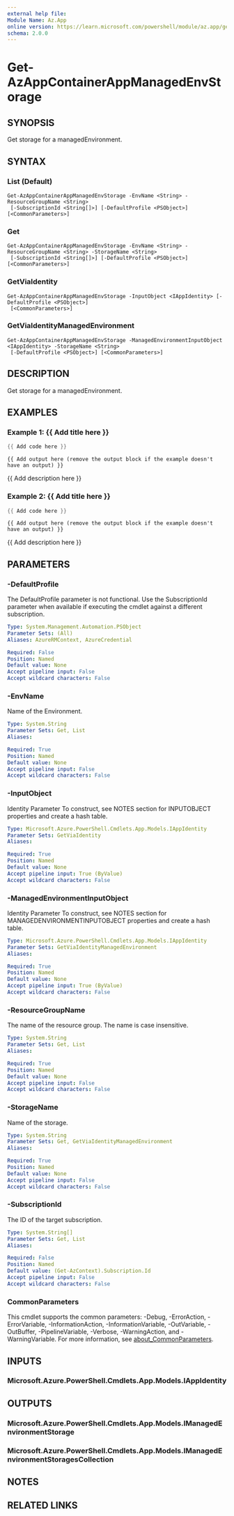 ```yaml
---
external help file:
Module Name: Az.App
online version: https://learn.microsoft.com/powershell/module/az.app/get-azappcontainerappmanagedenvstorage
schema: 2.0.0
---
```


# Get-AzAppContainerAppManagedEnvStorage

## SYNOPSIS
Get storage for a managedEnvironment.

## SYNTAX

### List (Default)
```
Get-AzAppContainerAppManagedEnvStorage -EnvName <String> -ResourceGroupName <String>
 [-SubscriptionId <String[]>] [-DefaultProfile <PSObject>] [<CommonParameters>]
```

### Get
```
Get-AzAppContainerAppManagedEnvStorage -EnvName <String> -ResourceGroupName <String> -StorageName <String>
 [-SubscriptionId <String[]>] [-DefaultProfile <PSObject>] [<CommonParameters>]
```

### GetViaIdentity
```
Get-AzAppContainerAppManagedEnvStorage -InputObject <IAppIdentity> [-DefaultProfile <PSObject>]
 [<CommonParameters>]
```

### GetViaIdentityManagedEnvironment
```
Get-AzAppContainerAppManagedEnvStorage -ManagedEnvironmentInputObject <IAppIdentity> -StorageName <String>
 [-DefaultProfile <PSObject>] [<CommonParameters>]
```

## DESCRIPTION
Get storage for a managedEnvironment.

## EXAMPLES

### Example 1: {{ Add title here }}
```powershell
{{ Add code here }}
```

```output
{{ Add output here (remove the output block if the example doesn't have an output) }}
```

{{ Add description here }}

### Example 2: {{ Add title here }}
```powershell
{{ Add code here }}
```

```output
{{ Add output here (remove the output block if the example doesn't have an output) }}
```

{{ Add description here }}

## PARAMETERS

### -DefaultProfile
The DefaultProfile parameter is not functional.
Use the SubscriptionId parameter when available if executing the cmdlet against a different subscription.

```yaml
Type: System.Management.Automation.PSObject
Parameter Sets: (All)
Aliases: AzureRMContext, AzureCredential

Required: False
Position: Named
Default value: None
Accept pipeline input: False
Accept wildcard characters: False
```

### -EnvName
Name of the Environment.

```yaml
Type: System.String
Parameter Sets: Get, List
Aliases:

Required: True
Position: Named
Default value: None
Accept pipeline input: False
Accept wildcard characters: False
```

### -InputObject
Identity Parameter
To construct, see NOTES section for INPUTOBJECT properties and create a hash table.

```yaml
Type: Microsoft.Azure.PowerShell.Cmdlets.App.Models.IAppIdentity
Parameter Sets: GetViaIdentity
Aliases:

Required: True
Position: Named
Default value: None
Accept pipeline input: True (ByValue)
Accept wildcard characters: False
```

### -ManagedEnvironmentInputObject
Identity Parameter
To construct, see NOTES section for MANAGEDENVIRONMENTINPUTOBJECT properties and create a hash table.

```yaml
Type: Microsoft.Azure.PowerShell.Cmdlets.App.Models.IAppIdentity
Parameter Sets: GetViaIdentityManagedEnvironment
Aliases:

Required: True
Position: Named
Default value: None
Accept pipeline input: True (ByValue)
Accept wildcard characters: False
```

### -ResourceGroupName
The name of the resource group.
The name is case insensitive.

```yaml
Type: System.String
Parameter Sets: Get, List
Aliases:

Required: True
Position: Named
Default value: None
Accept pipeline input: False
Accept wildcard characters: False
```

### -StorageName
Name of the storage.

```yaml
Type: System.String
Parameter Sets: Get, GetViaIdentityManagedEnvironment
Aliases:

Required: True
Position: Named
Default value: None
Accept pipeline input: False
Accept wildcard characters: False
```

### -SubscriptionId
The ID of the target subscription.

```yaml
Type: System.String[]
Parameter Sets: Get, List
Aliases:

Required: False
Position: Named
Default value: (Get-AzContext).Subscription.Id
Accept pipeline input: False
Accept wildcard characters: False
```

### CommonParameters
This cmdlet supports the common parameters: -Debug, -ErrorAction, -ErrorVariable, -InformationAction, -InformationVariable, -OutVariable, -OutBuffer, -PipelineVariable, -Verbose, -WarningAction, and -WarningVariable. For more information, see [about_CommonParameters](http://go.microsoft.com/fwlink/?LinkID=113216).

## INPUTS

### Microsoft.Azure.PowerShell.Cmdlets.App.Models.IAppIdentity

## OUTPUTS

### Microsoft.Azure.PowerShell.Cmdlets.App.Models.IManagedEnvironmentStorage

### Microsoft.Azure.PowerShell.Cmdlets.App.Models.IManagedEnvironmentStoragesCollection

## NOTES

## RELATED LINKS

